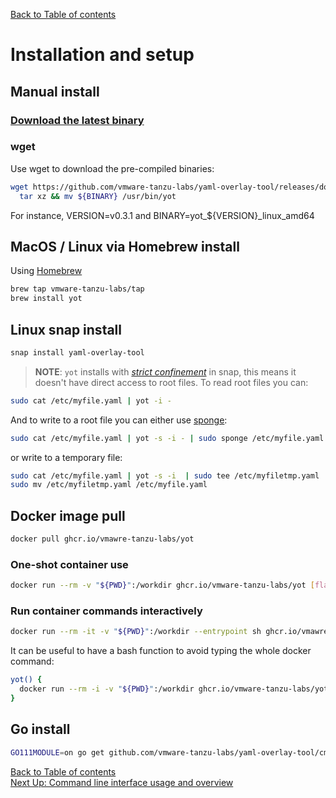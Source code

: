 [Back to Table of contents](../documentation.md)


# Installation and setup

## Manual install

### [Download the latest binary](https://github.com/vmare-tanzu-labs/yaml-overlay-tool/releases/latest)

### wget
Use wget to download the pre-compiled binaries:

```bash
wget https://github.com/vmware-tanzu-labs/yaml-overlay-tool/releases/download/${VERSION}/${BINARY}.tar.gz -O - |\
  tar xz && mv ${BINARY} /usr/bin/yot
```

For instance, VERSION=v0.3.1 and BINARY=yot_${VERSION}_linux_amd64

## MacOS / Linux via Homebrew install

Using [Homebrew](https://brew.sh/)  

```bash
brew tap vmware-tanzu-labs/tap
brew install yot
```

## Linux snap install

```bash
snap install yaml-overlay-tool
```

>**NOTE**: `yot` installs with [_strict confinement_](https://docs.snapcraft.io/snap-confinement/6233) in snap, this means it doesn't have direct access to root files. To read root files you can:

```bash
sudo cat /etc/myfile.yaml | yot -i -
```

And to write to a root file you can either use [sponge](https://linux.die.net/man/1/sponge):

```bash
sudo cat /etc/myfile.yaml | yot -s -i - | sudo sponge /etc/myfile.yaml
```

or write to a temporary file:

```bash
sudo cat /etc/myfile.yaml | yot -s -i  | sudo tee /etc/myfiletmp.yaml
sudo mv /etc/myfiletmp.yaml /etc/myfile.yaml
```

## Docker image pull

```bash
docker pull ghcr.io/vmawre-tanzu-labs/yot
```

### One-shot container use

```bash
docker run --rm -v "${PWD}":/workdir ghcr.io/vmware-tanzu-labs/yot [flags]
```


### Run container commands interactively

```bash
docker run --rm -it -v "${PWD}":/workdir --entrypoint sh ghcr.io/vmawre-tanzu-labs/yot
```

It can be useful to have a bash function to avoid typing the whole docker command:

```bash
yot() {
  docker run --rm -i -v "${PWD}":/workdir ghcr.io/vmware-tanzu-labs/yot "$@"
}
```


## Go install

```bash
GO111MODULE=on go get github.com/vmware-tanzu-labs/yaml-overlay-tool/cmd/yot
```


[Back to Table of contents](../documentation.md)  
[Next Up: Command line interface usage and overview](commandUsage.md)